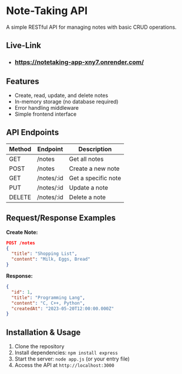 # Note-Taking API
A simple RESTful API for managing notes with basic CRUD operations.


## Live-Link

- ### https://notetaking-app-xny7.onrender.com/

## Features

- Create, read, update, and delete notes
- In-memory storage (no database required)
- Error handling middleware
- Simple frontend interface

## API Endpoints

| Method | Endpoint    | Description                |
|--------|-------------|----------------------------|
| GET    | /notes      | Get all notes              |
| POST   | /notes      | Create a new note          |
| GET    | /notes/:id  | Get a specific note        |
| PUT    | /notes/:id  | Update a note              |
| DELETE | /notes/:id  | Delete a note              |

## Request/Response Examples

**Create Note:**
```json
POST /notes
{
  "title": "Shopping List",
  "content": "Milk, Eggs, Bread"
}
```

**Response:**
```json
{
  "id": 1,
  "title": "Programming Lang",
  "content": "C, C++, Python",
  "createdAt": "2023-05-20T12:00:00.000Z"
}
```

## Installation & Usage

1. Clone the repository
2. Install dependencies: `npm install express`
3. Start the server: `node app.js` (or your entry file)
4. Access the API at `http://localhost:3000`
